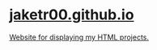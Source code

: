 # [jaketr00.github.io](jaketr00.github.io)

[Website for displaying my HTML projects.](jaketr00.github.io)
